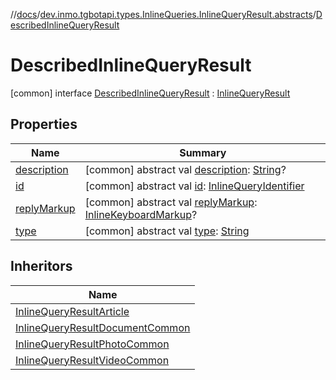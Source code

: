 //[docs](../../../index.md)/[dev.inmo.tgbotapi.types.InlineQueries.InlineQueryResult.abstracts](../index.md)/[DescribedInlineQueryResult](index.md)



# DescribedInlineQueryResult  
 [common] interface [DescribedInlineQueryResult](index.md) : [InlineQueryResult](../-inline-query-result/index.md)   


## Properties  
  
|  Name |  Summary | 
|---|---|
| <a name="dev.inmo.tgbotapi.types.InlineQueries.InlineQueryResult.abstracts/DescribedInlineQueryResult/description/#/PointingToDeclaration/"></a>[description](description.md)| <a name="dev.inmo.tgbotapi.types.InlineQueries.InlineQueryResult.abstracts/DescribedInlineQueryResult/description/#/PointingToDeclaration/"></a> [common] abstract val [description](description.md): [String](https://kotlinlang.org/api/latest/jvm/stdlib/kotlin/-string/index.html)?   <br>|
| <a name="dev.inmo.tgbotapi.types.InlineQueries.InlineQueryResult.abstracts/DescribedInlineQueryResult/id/#/PointingToDeclaration/"></a>[id](index.md#%5Bdev.inmo.tgbotapi.types.InlineQueries.InlineQueryResult.abstracts%2FDescribedInlineQueryResult%2Fid%2F%23%2FPointingToDeclaration%2F%5D%2FProperties%2F625018081)| <a name="dev.inmo.tgbotapi.types.InlineQueries.InlineQueryResult.abstracts/DescribedInlineQueryResult/id/#/PointingToDeclaration/"></a> [common] abstract val [id](index.md#%5Bdev.inmo.tgbotapi.types.InlineQueries.InlineQueryResult.abstracts%2FDescribedInlineQueryResult%2Fid%2F%23%2FPointingToDeclaration%2F%5D%2FProperties%2F625018081): [InlineQueryIdentifier](../../dev.inmo.tgbotapi.types/index.md#%5Bdev.inmo.tgbotapi.types%2FInlineQueryIdentifier%2F%2F%2FPointingToDeclaration%2F%5D%2FClasslikes%2F625018081)   <br>|
| <a name="dev.inmo.tgbotapi.types.InlineQueries.InlineQueryResult.abstracts/DescribedInlineQueryResult/replyMarkup/#/PointingToDeclaration/"></a>[replyMarkup](index.md#%5Bdev.inmo.tgbotapi.types.InlineQueries.InlineQueryResult.abstracts%2FDescribedInlineQueryResult%2FreplyMarkup%2F%23%2FPointingToDeclaration%2F%5D%2FProperties%2F625018081)| <a name="dev.inmo.tgbotapi.types.InlineQueries.InlineQueryResult.abstracts/DescribedInlineQueryResult/replyMarkup/#/PointingToDeclaration/"></a> [common] abstract val [replyMarkup](index.md#%5Bdev.inmo.tgbotapi.types.InlineQueries.InlineQueryResult.abstracts%2FDescribedInlineQueryResult%2FreplyMarkup%2F%23%2FPointingToDeclaration%2F%5D%2FProperties%2F625018081): [InlineKeyboardMarkup](../../dev.inmo.tgbotapi.types.buttons/-inline-keyboard-markup/index.md)?   <br>|
| <a name="dev.inmo.tgbotapi.types.InlineQueries.InlineQueryResult.abstracts/DescribedInlineQueryResult/type/#/PointingToDeclaration/"></a>[type](index.md#%5Bdev.inmo.tgbotapi.types.InlineQueries.InlineQueryResult.abstracts%2FDescribedInlineQueryResult%2Ftype%2F%23%2FPointingToDeclaration%2F%5D%2FProperties%2F625018081)| <a name="dev.inmo.tgbotapi.types.InlineQueries.InlineQueryResult.abstracts/DescribedInlineQueryResult/type/#/PointingToDeclaration/"></a> [common] abstract val [type](index.md#%5Bdev.inmo.tgbotapi.types.InlineQueries.InlineQueryResult.abstracts%2FDescribedInlineQueryResult%2Ftype%2F%23%2FPointingToDeclaration%2F%5D%2FProperties%2F625018081): [String](https://kotlinlang.org/api/latest/jvm/stdlib/kotlin/-string/index.html)   <br>|


## Inheritors  
  
|  Name | 
|---|
| <a name="dev.inmo.tgbotapi.types.InlineQueries.InlineQueryResult/InlineQueryResultArticle///PointingToDeclaration/"></a>[InlineQueryResultArticle](../../dev.inmo.tgbotapi.types.InlineQueries.InlineQueryResult/-inline-query-result-article/index.md)|
| <a name="dev.inmo.tgbotapi.types.InlineQueries.InlineQueryResult.abstracts.results.document/InlineQueryResultDocumentCommon///PointingToDeclaration/"></a>[InlineQueryResultDocumentCommon](../../dev.inmo.tgbotapi.types.InlineQueries.InlineQueryResult.abstracts.results.document/-inline-query-result-document-common/index.md)|
| <a name="dev.inmo.tgbotapi.types.InlineQueries.InlineQueryResult.abstracts.results.photo/InlineQueryResultPhotoCommon///PointingToDeclaration/"></a>[InlineQueryResultPhotoCommon](../../dev.inmo.tgbotapi.types.InlineQueries.InlineQueryResult.abstracts.results.photo/-inline-query-result-photo-common/index.md)|
| <a name="dev.inmo.tgbotapi.types.InlineQueries.InlineQueryResult.abstracts.results.video/InlineQueryResultVideoCommon///PointingToDeclaration/"></a>[InlineQueryResultVideoCommon](../../dev.inmo.tgbotapi.types.InlineQueries.InlineQueryResult.abstracts.results.video/-inline-query-result-video-common/index.md)|

